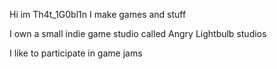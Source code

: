 Hi im Th4t_1G0bl1n
I make games and stuff

I own a small indie game studio called Angry Lightbulb studios

I like to participate in game jams
